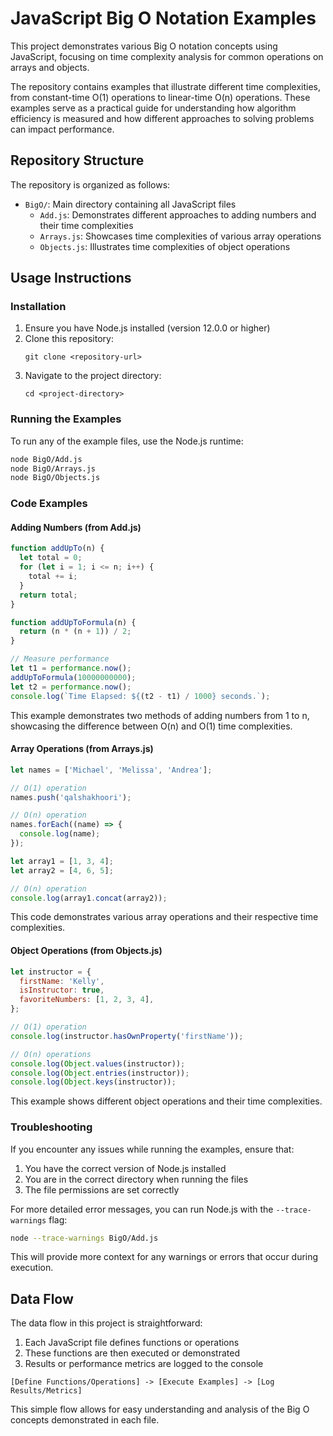 # JavaScript Big O Notation Examples

This project demonstrates various Big O notation concepts using JavaScript, focusing on time complexity analysis for common operations on arrays and objects.

The repository contains examples that illustrate different time complexities, from constant-time O(1) operations to linear-time O(n) operations. 
These examples serve as a practical guide for understanding how algorithm efficiency is measured and how different approaches to solving problems can impact performance.

## Repository Structure

The repository is organized as follows:

- `BigO/`: Main directory containing all JavaScript files
  - `Add.js`: Demonstrates different approaches to adding numbers and their time complexities
  - `Arrays.js`: Showcases time complexities of various array operations
  - `Objects.js`: Illustrates time complexities of object operations

## Usage Instructions

### Installation

1. Ensure you have Node.js installed (version 12.0.0 or higher)
2. Clone this repository:
   ```
   git clone <repository-url>
   ```
3. Navigate to the project directory:
   ```
   cd <project-directory>
   ```

### Running the Examples

To run any of the example files, use the Node.js runtime:

```bash
node BigO/Add.js
node BigO/Arrays.js
node BigO/Objects.js
```

### Code Examples

#### Adding Numbers (from Add.js)

```javascript
function addUpTo(n) {
  let total = 0;
  for (let i = 1; i <= n; i++) {
    total += i;
  }
  return total;
}

function addUpToFormula(n) {
  return (n * (n + 1)) / 2;
}

// Measure performance
let t1 = performance.now();
addUpToFormula(10000000000);
let t2 = performance.now();
console.log(`Time Elapsed: ${(t2 - t1) / 1000} seconds.`);
```

This example demonstrates two methods of adding numbers from 1 to n, showcasing the difference between O(n) and O(1) time complexities.

#### Array Operations (from Arrays.js)

```javascript
let names = ['Michael', 'Melissa', 'Andrea'];

// O(1) operation
names.push('qalshakhoori');

// O(n) operation
names.forEach((name) => {
  console.log(name);
});

let array1 = [1, 3, 4];
let array2 = [4, 6, 5];

// O(n) operation
console.log(array1.concat(array2));
```

This code demonstrates various array operations and their respective time complexities.

#### Object Operations (from Objects.js)

```javascript
let instructor = {
  firstName: 'Kelly',
  isInstructor: true,
  favoriteNumbers: [1, 2, 3, 4],
};

// O(1) operation
console.log(instructor.hasOwnProperty('firstName'));

// O(n) operations
console.log(Object.values(instructor));
console.log(Object.entries(instructor));
console.log(Object.keys(instructor));
```

This example shows different object operations and their time complexities.

### Troubleshooting

If you encounter any issues while running the examples, ensure that:

1. You have the correct version of Node.js installed
2. You are in the correct directory when running the files
3. The file permissions are set correctly

For more detailed error messages, you can run Node.js with the `--trace-warnings` flag:

```bash
node --trace-warnings BigO/Add.js
```

This will provide more context for any warnings or errors that occur during execution.

## Data Flow

The data flow in this project is straightforward:

1. Each JavaScript file defines functions or operations
2. These functions are then executed or demonstrated
3. Results or performance metrics are logged to the console

```
[Define Functions/Operations] -> [Execute Examples] -> [Log Results/Metrics]
```

This simple flow allows for easy understanding and analysis of the Big O concepts demonstrated in each file.